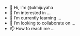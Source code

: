 - 👋 Hi, I’m @ulmijuyaha
- 👀 I’m interested in ...
- 🌱 I’m currently learning ...
- 💞️ I’m looking to collaborate on ...
- 📫 How to reach me ...

<!---
ulmijuyaha/ulmijuyaha is a ✨ special ✨ repository because its `README.md` (this file) appears on your GitHub profile.
You can click the Preview link to take a look at your changes.
--->
